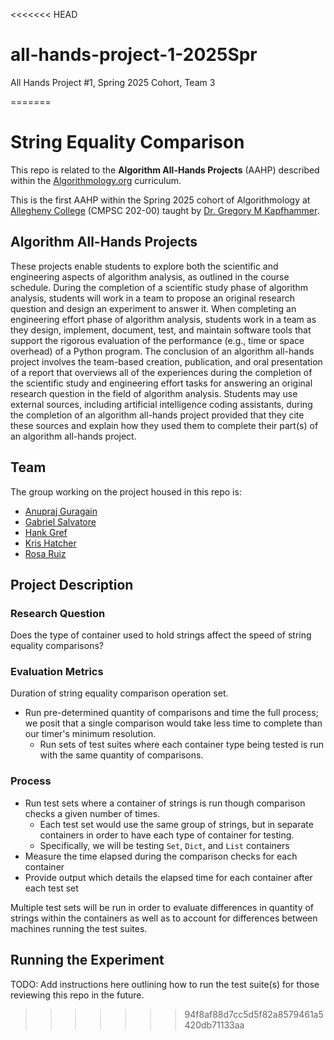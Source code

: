 <<<<<<< HEAD
# all-hands-project-1-2025Spr
All Hands Project #1, Spring 2025 Cohort, Team 3

=======
# String Equality Comparison

This repo is related to the **Algorithm All-Hands Projects** (AAHP) described within the [Algorithmology.org](https://algorithmology.org/) curriculum.

This is the first AAHP within the Spring 2025 cohort of Algorithmology at [Allegheny College](https://sites.allegheny.edu/computer-science/) (CMPSC 202-00) taught by [Dr. Gregory M Kapfhammer](https://github.com/gkapfham).

## Algorithm All-Hands Projects

These projects enable students to explore both the scientific and engineering aspects of algorithm analysis, as outlined in the course schedule. During the completion of a scientific study phase of algorithm analysis, students will work in a team to propose an original research question and design an experiment to answer it. When completing an engineering effort phase of algorithm analysis, students work in a team as they design, implement, document, test, and maintain software tools that support the rigorous evaluation of the performance (e.g., time or space overhead) of a Python program. The conclusion of an algorithm all-hands project involves the team-based creation, publication, and oral presentation of a report that overviews all of the experiences during the completion of the scientific study and engineering effort tasks for answering an original research question in the field of algorithm analysis. Students may use external sources, including artificial intelligence coding assistants, during the completion of an algorithm all-hands project provided that they cite these sources and explain how they used them to complete their part(s) of an algorithm all-hands project.

## Team

The group working on the project housed in this repo is:

* [Anupraj Guragain](https://github.com/AN00P-G)
* [Gabriel Salvatore](https://github.com/gabrielsalvatore)
* [Hank Gref](https://github.com/hankgref)
* [Kris Hatcher](https://github.com/krishatcher)
* [Rosa Ruiz](https://github.com/ruizrosa2905)

## Project Description

### Research Question

Does the type of container used to hold strings affect the speed of string equality comparisons?

### Evaluation Metrics

Duration of string equality comparison operation set.

* Run pre-determined quantity of comparisons and time the full process; we posit that a single comparison would take less time to complete than our timer's minimum resolution.
  * Run sets of test suites where each container type being tested is run with the same quantity of comparisons.

### Process

* Run test sets where a container of strings is run though comparison checks a given number of times.
  * Each test set would use the same group of strings, but in separate containers in order to have each type of container for testing.
  * Specifically, we will be testing `Set`, `Dict`, and `List` containers
* Measure the time elapsed during the comparison checks for each container
* Provide output which details the elapsed time for each container after each test set

Multiple test sets will be run in order to evaluate differences in quantity of strings within the containers as well as to account for differences between machines running the test suites.

## Running the Experiment

TODO: Add instructions here outlining how to run the test suite(s) for those reviewing this repo in the future.
>>>>>>> 94f8af88d7cc5d5f82a8579461a5420db71133aa
